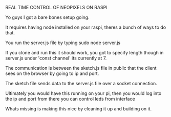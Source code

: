 REAL TIME CONTROL OF NEOPIXELS ON RASPI

Yo guys I got a bare bones setup going. 

It requires having node installed on your raspi, theres a bunch of ways to do that.

You run the server.js file by typing      sudo node server.js     

If you clone and run this it should work, you got to specify length though in server.js under 'const channel' its currently at 7.

The communication is between the sketch.js file in public that the client sees on the browser by going to ip and port.

The sketch file sends data to the server.js file over a socket connection.

Ultimately you would have this running on your pi,
then you would log into the ip and port
from there you can control leds from interface

Whats missing is making this nice by cleaning it up and building on it.
